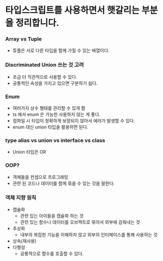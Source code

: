 # 타입스크립트를 사용하면서 햇갈리는 부분을 정리합니다.

### Array vs Tuple

- 튜플은 서로 다른 타입을 함께 가질 수 있는 배열이다.

### Discriminated Union 쓰는 것 고려

- 조금 더 직관적으로 사용할 수 있다.
- 공통적인 속성을 가지고 있으면 구분하기 쉽다.

### Enum

- 여러가지 상수 형태를 관리할 수 있게 함
- ts 에서 enum 은 가능한 사용하지 않는 게 좋다.
- 컴파일 시 타입이 정확하게 보장되지 않아서 에러가 발생할 수 있다.
- enum 대신 union 타입을 활용하면 된다.

### type alias vs union vs interface vs class

- Union 타입은 OR

### OOP?

- 객체들을 컨셉으로 프로그래밍
- 관련 된 코드나 데이터를 함께 묶을 수 있는 것을 말한다.

### 객체 지향 원칙

- 캡슐화
  - 관련 있는 아이들을 캡슐화 하는 것
  - 관련 있는 함수나 데이터를 오브젝트로 묶어서 외부에 감춰내는 것
- 추상화
  - 내부의 복잡한 기능을 이해하지 않고 외부의 인터페이스를 통해 사용하는 것
- 상속(재사용)
- 다형성
  - 공통적으로 함수를 호출할 수 있다.
